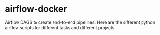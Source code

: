 # airflow-docker

Airflow DAGS to create end-to-end pipelines. Here are the different python airflow scripts for different tasks and different projects.
